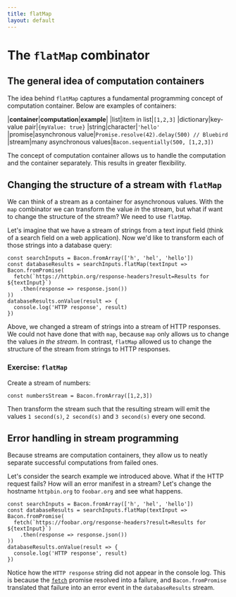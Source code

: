```yaml
---
title: flatMap
layout: default
---
```


# The `flatMap` combinator

## The general idea of computation containers

The idea behind `flatMap` captures a fundamental programming concept of
computation container. Below are examples of containers:

|**container**|**computation**|**example**|
|list|item in list|`[1,2,3]`
|dictionary|key-value pair|`{myValue: true}`
|string|character|`'hello'`
|promise|asynchronous value|`Promise.resolve(42).delay(500) // Bluebird`
|stream|many asynchronous values|`Bacon.sequentially(500, [1,2,3])`

The concept of computation container allows us to handle the computation and the
container separately. This results in greater flexibility.

## Changing the structure of a stream with `flatMap`

We can think of a stream as a container for asynchronous values. With the `map`
combinator we can transform the value *in* the stream, but what if want to
change the structure of the stream? We need to use `flatMap`.

Let's imagine that we have a stream of strings from a text input field (think of
a search field on a web application). Now we'd like to transform each of those
strings into a database query:

    const searchInputs = Bacon.fromArray(['h', 'hel', 'hello'])
    const databaseResults = searchInputs.flatMap(textInput => Bacon.fromPromise(
      fetch(`https://httpbin.org/response-headers?result=Results for ${textInput}`)
        .then(response => response.json())
    ))
    databaseResults.onValue(result => {
      console.log('HTTP response', result)
    })

Above, we changed a stream of strings into a stream of HTTP responses. We could
not have done that with `map`, because `map` only allows us to change the values
*in the stream*. In contrast, `flatMap` allowed us to change the structure of
the stream from strings to HTTP responses.

### Exercise: `flatMap`

Create a stream of numbers:

    const numbersStream = Bacon.fromArray([1,2,3])

Then transform the stream such that the resulting stream will emit the values `1
second(s)`, `2 second(s)` and `3 second(s)` every one second.

## Error handling in stream programming

Because streams are computation containers, they allow us to neatly separate
successful computations from failed ones.

Let's consider the search example we introduced above. What if the HTTP request
fails? How will an error manifest in a stream? Let's change the hostname
`httpbin.org` to `foobar.org` and see what happens.

    const searchInputs = Bacon.fromArray(['h', 'hel', 'hello'])
    const databaseResults = searchInputs.flatMap(textInput => Bacon.fromPromise(
      fetch(`https://foobar.org/response-headers?result=Results for ${textInput}`)
        .then(response => response.json())
    ))
    databaseResults.onValue(result => {
      console.log('HTTP response', result)
    })

Notice how the `HTTP response` string did not appear in the console log. This is
because the [`fetch`](https://developer.mozilla.org/en/docs/Web/API/Fetch_API)
promise resolved into a failure, and `Bacon.fromPromise` translated that failure
into an error event in the `databaseResults` stream.
